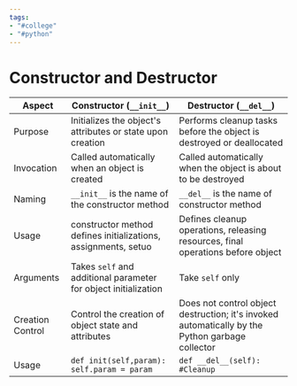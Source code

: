 ```yaml
---
tags:
- "#college"
- "#python"
---
```


# Constructor and Destructor

| Aspect           | Constructor (`__init__`)                                        | Destructor (`__del__`)                                                                          |
| ---------------- | --------------------------------------------------------------- | ----------------------------------------------------------------------------------------------- |
| Purpose          | Initializes the object's attributes or state upon creation      | Performs cleanup tasks before the object is destroyed or deallocated                            |
| Invocation       | Called automatically when an object is created                  | Called automatically when the object is about to be destroyed                                   |
| Naming           | `__init__` is the name of the constructor method                | `__del__` is the name of constructor method                                                     |
| Usage            | constructor method defines initializations, assignments, setuo  | Defines cleanup operations, releasing resources, final operations before object                 |
| Arguments        | Takes `self` and additional parameter for object initialization | Take `self`  only                                                                               |
| Creation Control | Control the creation of object state and attributes             | Does not control object destruction; it's invoked automatically by the Python garbage collector |
|        Usage     |             `def init(self,param):   self.param = param`   |   `def __del__(self): #Cleanup`                                                                              |